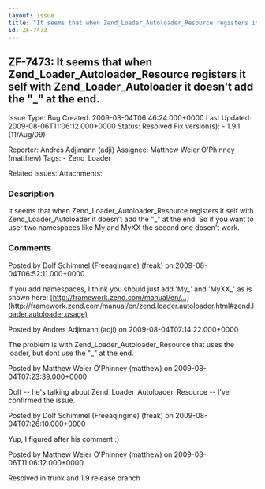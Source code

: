 ```yaml
---
layout: issue
title: "It seems that when Zend_Loader_Autoloader_Resource registers it self with Zend_Loader_Autoloader it doesn't add the &quot;_&quot; at the end."
id: ZF-7473
---
```


ZF-7473: It seems that when Zend\_Loader\_Autoloader\_Resource registers it self with Zend\_Loader\_Autoloader it doesn't add the "\_" at the end.
--------------------------------------------------------------------------------------------------------------------------------------------------

 Issue Type: Bug Created: 2009-08-04T06:46:24.000+0000 Last Updated: 2009-08-06T11:06:12.000+0000 Status: Resolved Fix version(s): - 1.9.1 (11/Aug/09)
 
 Reporter:  Andres Adjimann (adji)  Assignee:  Matthew Weier O'Phinney (matthew)  Tags: - Zend\_Loader
 
 Related issues: 
 Attachments: 
### Description

It seems that when Zend\_Loader\_Autoloader\_Resource registers it self with Zend\_Loader\_Autoloader it doesn't add the "\_" at the end. So if you want to user two namespaces like My and MyXX the second one dosen't work.

 

 

### Comments

Posted by Dolf Schimmel (Freeaqingme) (freak) on 2009-08-04T06:52:11.000+0000

If you add namespaces, I think you should just add 'My\_' and 'MyXX\_' as is shown here: [http://framework.zend.com/manual/en/…](http://framework.zend.com/manual/en/zend.loader.autoloader.html#zend.loader.autoloader.usage)

 

 

Posted by Andres Adjimann (adji) on 2009-08-04T07:14:22.000+0000

The problem is with Zend\_Loader\_Autoloader\_Resource that uses the loader, but dont use the "\_" at the end.

 

 

Posted by Matthew Weier O'Phinney (matthew) on 2009-08-04T07:23:39.000+0000

Dolf -- he's talking about Zend\_Loader\_Autoloader\_Resource -- I've confirmed the issue.

 

 

Posted by Dolf Schimmel (Freeaqingme) (freak) on 2009-08-04T07:26:10.000+0000

Yup, I figured after his comment :)

 

 

Posted by Matthew Weier O'Phinney (matthew) on 2009-08-06T11:06:12.000+0000

Resolved in trunk and 1.9 release branch

 

 